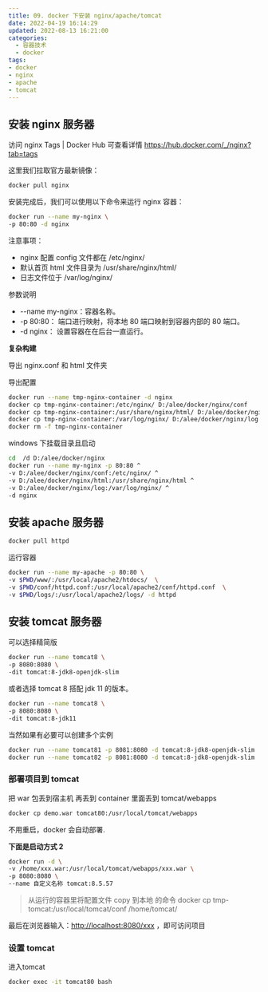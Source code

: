 ```yaml
---
title: 09. docker 下安装 nginx/apache/tomcat
date: 2022-04-19 16:14:29
updated: 2022-08-13 16:21:00
categories:
  - 容器技术
  - docker
tags:
- docker
- nginx
- apache
- tomcat
---
```


## 安装 nginx 服务器

访问 nginx Tags | Docker Hub 可查看详情
<https://hub.docker.com/_/nginx?tab=tags>

这里我们拉取官方最新镜像：

```sh
docker pull nginx
```

安装完成后，我们可以使用以下命令来运行 nginx 容器：

```sh
docker run --name my-nginx \
-p 80:80 -d nginx
```

注意事项：

* nginx 配置 config 文件都在 /etc/nginx/
* 默认首页 html 文件目录为 /usr/share/nginx/html/
* 日志文件位于 /var/log/nginx/

参数说明

* --name my-nginx：容器名称。
* -p 80:80： 端口进行映射，将本地 80 端口映射到容器内部的 80 端口。
* -d nginx： 设置容器在在后台一直运行。

<!-- more -->

**复杂构建**

导出 nginx.conf 和 html 文件夹

导出配置

```sh
docker run --name tmp-nginx-container -d nginx
docker cp tmp-nginx-container:/etc/nginx/ D:/alee/docker/nginx/conf
docker cp tmp-nginx-container:/usr/share/nginx/html/ D:/alee/docker/nginx/html
docker cp tmp-nginx-container:/var/log/nginx/ D:/alee/docker/nginx/log
docker rm -f tmp-nginx-container
```

windows 下挂载目录且启动

```sh
cd  /d D:/alee/docker/nginx
docker run --name my-nginx -p 80:80 ^
-v D:/alee/docker/nginx/conf:/etc/nginx/ ^
-v D:/alee/docker/nginx/html:/usr/share/nginx/html ^
-v D:/alee/docker/nginx/log:/var/log/nginx/ ^
-d nginx
```

## 安装 apache 服务器

```sh
docker pull httpd
```

运行容器

```sh
docker run --name my-apache -p 80:80 \
-v $PWD/www/:/usr/local/apache2/htdocs/  \
-v $PWD/conf/httpd.conf:/usr/local/apache2/conf/httpd.conf  \
-v $PWD/logs/:/usr/local/apache2/logs/ -d httpd
```

## 安装 tomcat 服务器

可以选择精简版

```sh
docker run --name tomcat8 \
-p 8080:8080 \
-dit tomcat:8-jdk8-openjdk-slim
```

或者选择 tomcat 8 搭配 jdk 11 的版本。

```sh
docker run --name tomcat8 \
-p 8080:8080 \
-dit tomcat:8-jdk11
```

当然如果有必要可以创建多个实例

```sh
docker run --name tomcat81 -p 8081:8080 -d tomcat:8-jdk8-openjdk-slim
docker run --name tomcat82 -p 8081:8080 -d tomcat:8-jdk8-openjdk-slim
```

### 部署项目到 tomcat

把 war 包丢到宿主机 再丢到 container 里面丢到 tomcat/webapps

```sh
docker cp demo.war tomcat80:/usr/local/tomcat/webapps
```

不用重启，docker 会自动部署.

**下面是启动方式 2**

```sh
docker run -d \
-v /home/xxx.war:/usr/local/tomcat/webapps/xxx.war \
-p 8080:8080 \
--name 自定义名称 tomcat:8.5.57
```

> 从运行的容器里将配置文件 copy 到本地 的命令
docker cp tmp-tomcat:/usr/local/tomcat/conf /home/tomcat/

最后在浏览器输入：<http://localhost:8080/xxx> ，即可访问项目

### 设置 tomcat

进入tomcat

```sh
docker exec -it tomcat80 bash
```

